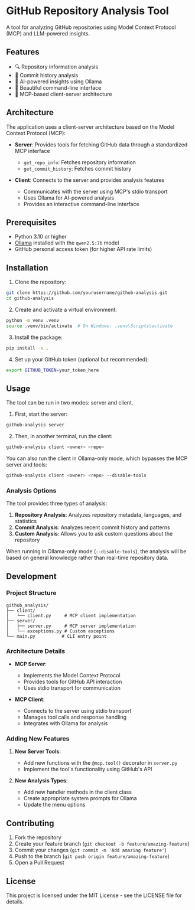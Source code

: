 # GitHub Repository Analysis Tool

A tool for analyzing GitHub repositories using Model Context Protocol (MCP) and LLM-powered insights.

## Features

- 🔍 Repository information analysis
- 🔄 Commit history analysis
- 🤖 AI-powered insights using Ollama
- 🎨 Beautiful command-line interface
- 🔌 MCP-based client-server architecture

## Architecture

The application uses a client-server architecture based on the Model Context Protocol (MCP):

- **Server**: Provides tools for fetching GitHub data through a standardized MCP interface
  - `get_repo_info`: Fetches repository information
  - `get_commit_history`: Fetches commit history

- **Client**: Connects to the server and provides analysis features
  - Communicates with the server using MCP's stdio transport
  - Uses Ollama for AI-powered analysis
  - Provides an interactive command-line interface

## Prerequisites

- Python 3.10 or higher
- [Ollama](https://ollama.ai) installed with the `qwen2.5:7b` model
- GitHub personal access token (for higher API rate limits)

## Installation

1. Clone the repository:
```bash
git clone https://github.com/yourusername/github-analysis.git
cd github-analysis
```

2. Create and activate a virtual environment:
```bash
python -m venv .venv
source .venv/bin/activate  # On Windows: .venv\Scripts\activate
```

3. Install the package:
```bash
pip install -e .
```

4. Set up your GitHub token (optional but recommended):
```bash
export GITHUB_TOKEN=your_token_here
```

## Usage

The tool can be run in two modes: server and client.

1. First, start the server:
```bash
github-analysis server
```

2. Then, in another terminal, run the client:
```bash
github-analysis client <owner> <repo>
```

You can also run the client in Ollama-only mode, which bypasses the MCP server and tools:
```bash
github-analysis client <owner> <repo> --disable-tools
```

### Analysis Options

The tool provides three types of analysis:

1. **Repository Analysis**: Analyzes repository metadata, languages, and statistics
2. **Commit Analysis**: Analyzes recent commit history and patterns
3. **Custom Analysis**: Allows you to ask custom questions about the repository

When running in Ollama-only mode (`--disable-tools`), the analysis will be based on general knowledge rather than real-time repository data.

## Development

### Project Structure

```
github_analysis/
├── client/
│   └── client.py     # MCP client implementation
├── server/
│   ├── server.py     # MCP server implementation
│   └── exceptions.py # Custom exceptions
└── main.py          # CLI entry point
```

### Architecture Details

- **MCP Server**:
  - Implements the Model Context Protocol
  - Provides tools for GitHub API interaction
  - Uses stdio transport for communication

- **MCP Client**:
  - Connects to the server using stdio transport
  - Manages tool calls and response handling
  - Integrates with Ollama for analysis

### Adding New Features

1. **New Server Tools**:
   - Add new functions with the `@mcp.tool()` decorator in `server.py`
   - Implement the tool's functionality using GitHub's API

2. **New Analysis Types**:
   - Add new handler methods in the client class
   - Create appropriate system prompts for Ollama
   - Update the menu options

## Contributing

1. Fork the repository
2. Create your feature branch (`git checkout -b feature/amazing-feature`)
3. Commit your changes (`git commit -m 'Add amazing feature'`)
4. Push to the branch (`git push origin feature/amazing-feature`)
5. Open a Pull Request

## License

This project is licensed under the MIT License - see the LICENSE file for details.